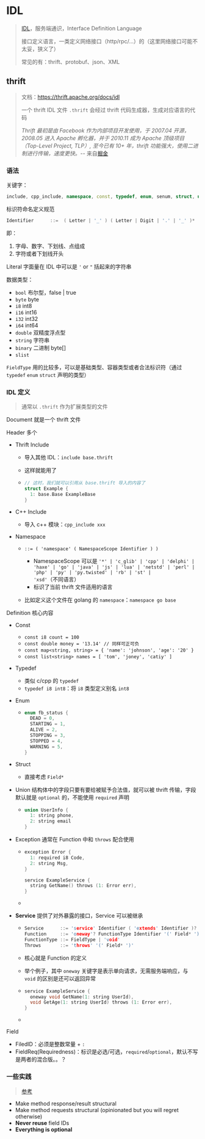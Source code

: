 # IDL

> [IDL](<https://en.wikipedia.org/wiki/IDL_(programming_language)>)，服务端通识，Interface Definition Language
>
> 接口定义语言，一类定义网络接口（http/rpc/...）的（这里网络接口可能不太妥，狭义了）
>
> 常见的有：thrift、protobuf、json、XML

## thrift

> 文档：https://thrift.apache.org/docs/idl
>
> 一个 thrift IDL 文件 `.thrift` 会经过 thrift 代码生成器，生成对应语言的代码
>
> _Thrift 最初是由 Facebook 作为内部项目开发使用，于 2007.04 开源，2008.05 进入 Apache 孵化器，并于 2010.11 成为 Apache 顶级项目（Top-Level Project, TLP）, 至今已有 10+ 年，thrift 功能强大，使用二进制进行传输，速度更快。_-- 来自[掘金](https://juejin.cn/post/6844903971086139400)

### 语法

关键字：

```c++
include, cpp_include, namespace, const, typedef, enum, senum, struct, union, exception, service, extends, required, optional, oneway, void, throws, bool, byte, i8, i16, i32, i64, double, string, binary, slist, map, set, list, cpp_type
```

标识符命名定义规范

```c++
Identifier      ::=  ( Letter | '_' ) ( Letter | Digit | '.' | '_' )*
```

即：

1. 字母、数字、下划线、点组成
2. 字符或者下划线开头

Literal 字面量在 IDL 中可以是 `'` or `"` 括起来的字符串

数据类型：

- `bool` 布尔型，false | true
- `byte` byte
- `i8` int8
- `i16` int16
- `i32` int32
- `i64` int64
- `double` 双精度浮点型
- `string` 字符串
- `binary` 二进制 byte[]
- `slist`

`FieldType` 用的比较多，可以是基础类型、容器类型或者合法标识符（通过 `typedef` `enum` `struct` 声明的类型）

### IDL 定义

> 通常以 `.thrift` 作为扩展类型的文件

Document 就是一个 thrift 文件

Header 多个

- Thrift Include

  - 导入其他 IDL：`include base.thrift`

  - 这样就能用了

  - ```c++
    // 这时，我们就可以引用从 base.thrift 导入的内容了
    struct Example {
      1: base.Base ExampleBase
    }
    ```

- C++ Include

  - 导入 c++ 模块：`cpp_include xxx`

- Namespace

  - `::= ( 'namespace' ( NamespaceScope Identifier ) )`

    - NamespaceScope 可以是 `'*' | 'c_glib' | 'cpp' | 'delphi' | 'haxe' | 'go' | 'java' | 'js' | 'lua' | 'netstd' | 'perl' | 'php' | 'py' | 'py.twisted' | 'rb' | 'st' | 'xsd'`（不同语言）
    - 标识了当前 thrift 文件适用的语言

  - 比如定义这个文件在 golang 的 `namespace`：`namespace go base`

Definition 核心内容

- Const

  - `const i8 count = 100`
  - `const double money = '13.14' // 同样可正可负`
  - `const map<string, string> = { 'name': 'johnson', 'age': '20' }`
  - `const list<string> names = [ 'tom', 'joney', 'catiy' ]`

- Typedef

  - 类似 c/cpp 的 `typedef`
  - `typedef i8 int8`：将 `i8` 类型定义别名 `int8`

- Enum

  - ```c++
    enum fb_status {
      DEAD = 0,
      STARTING = 1,
      ALIVE = 2,
      STOPPING = 3,
      STOPPED = 4,
      WARNING = 5,
    }
    ```

- Struct

  - 直接考虑 `Field*`

- Union 结构体中的字段只要有要给被赋予合法值，就可以被 thrift 传输，字段默认就是 `optional` 的，不能使用 `required` 声明

  - ```c++
    union UserInfo {
      1: string phone,
      2: string email
    }
    ```

- Exception 通常在 Function 中和 `throws` 配合使用

  - ```c++
    exception Error {
      1: required i8 Code,
      2: string Msg,
    }

    service ExampleService {
      string GetName() throws (1: Error err),
    }
    ```

  -

- **Service** 提供了对外暴露的接口，Service 可以被继承

  - ```c++
    Service      ::= 'service' Identifier ( 'extends' Identifier )? '{' Function* '}'
    Function     ::= 'oneway'? FunctionType Identifier '(' Field* ')' Throws? ListSeparator?
    FunctionType ::= FieldType | 'void'
    Throws       ::= 'throws' '(' Field* ')'

    ```

  - 核心就是 Function 的定义

  - 举个例子，其中 `oneway` 关键字是表示单向请求，无需服务端响应，与 `void` 的区别是还可以返回异常

  - ```c++
    service ExampleService {
      oneway void GetName(1: string UserId),
      void GetAge(1: string UserId) throws (1: Error err),
    }
    ```

  -

Field

- FiledID：必须是整数常量 + `:`
- FieldReq(Requiredness)：标识是必选/可选，`required`/`optional`，默认不写是两者的混合版。。？

### 一些实践

> [参考](https://tomsoir.medium.com/thrift-types-best-practice-2bb902b11076)

- Make method response/result structural
- Make method requests structural (opinionated but you will regret otherwise)
- **Never reuse** field IDs
- **Everything is optional**
